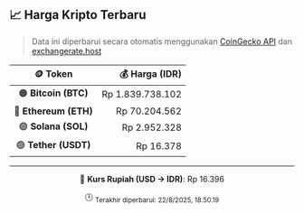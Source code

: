 

<!-- HARGA_KRIPTO -->
## 📈 Harga Kripto Terbaru

> Data ini diperbarui secara otomatis menggunakan [CoinGecko API](https://www.coingecko.com/) dan [exchangerate.host](https://exchangerate.host/)

<div align="center">

| 🪙 Token | 💰 Harga (IDR) |
|:------:|---------------:|
| 🟠 **Bitcoin (BTC)**   | Rp 1.839.738.102 |
| 🔵 **Ethereum (ETH)**  | Rp 70.204.562 |
| 🟣 **Solana (SOL)**    | Rp 2.952.328 |
| 🟢 **Tether (USDT)**   | Rp 16.378 |

---

💱 **Kurs Rupiah (USD → IDR)**: Rp 16.396

🕒 <sub>Terakhir diperbarui: 22/8/2025, 18.50.19</sub>

</div>
<!-- /HARGA_KRIPTO -->